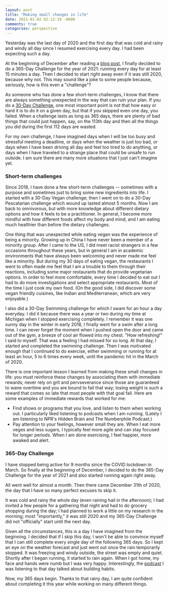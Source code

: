 ```yaml
---
layout: post
title: "Making small changes in life"
date: 2021-01-02 02:12:19 -0600
comments: true
categories: perspective
---
```


Yesterday was the last day of 2020 and the first day that was cold and rainy and windy all day since I resumed exercising every day. I had been expecting such a day.

At the beginning of December after reading a [blog post](https://www.stevepavlina.com/blog/2020/12/pondering-a-365-day-challenge-for-2021/), I finally decided to do a 365-Day Challenge for the year of 2021: running every day for at least 15 minutes a day. Then I decided to start right away even if it was still 2020, because why not. This may sound like a joke to some people because, seriously, how is this even a "challenge"?

<!--more-->

As someone who has done a few short-term challenges, I know that there are always something unexpected in the way that can ruin your plan. If you do a [30-Day Challenge](https://www.stevepavlina.com/blog/2005/04/30-days-to-success/), one most important point is not that how easy or hard it is to do it on a given day, but that if you skipped even one day, you failed. When a challenge lasts as long as 365 days, there are plenty of bad things that could just happen, say, on the 113th day and then all the things you did during the first 112 days are wasted.

For my own challenge, I have imagined days when I will be too busy and stressful meeting a deadline, or days when the weather is just too bad, or days when I have been driving all day and feel too tired to do anything, or days when I have traveled to a strange place that could be unsafe to run outside. I am sure there are many more situations that I just can't imagine yet.

### Short-term challenges

Since 2018, I have done a few short-term challenges -- sometimes with a purpose and sometimes just to bring some new ingredients into life. I started with a 30-Day Vegan challenge; then I went on to do a 30-Day Pescatarian challenge which wound up lasted almost 5 months. Now I am back to omnivorous, but with more knowledge about different dietary options and how it feels to be a practitioner. In general, I become more mindful with how different foods affect my body and mind, and I am eating much healthier than before the dietary challenges.

One thing that was unexpected while eating vegan was the experience of being a minority. Growing up in China I have never been a member of a minority group. After I came to the US, I did meet racist strangers in a few occasions throughout these years, but in general I am in academic environments that have always been welcoming and never made me feel like a minority. But during my 30 days of eating vegan, the restaurants I went to often made me feel that I am a trouble to them through their reactions, including some major restaurants that do provide vegetarian options. In order to feel more comfortable, every time I decided to eat out I had to do more investigations and select appropriate restaurants. Most of the time I just cook my own food. (On the good side, I did discover some vegan friendly cuisines, like Indian and Mediterranean, which are very enjoyable.)

I also did a 30-Day Swimming challenge for which I swam for an hour a day everyday. I did it because there was a year or two during my time at Michigan when I stopped exercising completely. I remember it was one sunny day in the winter in early 2018, I finally went for a swim after a long time. I can never forget the moment when I pushed open the door and came out of the gym, a breeze of cool air flowed into my chest. "How refreshing!" I said to myself. That was a feeling I had missed for so long. At that day, I started and completed the swimming challenge. Then I was motivated enough that I continued to do exercise, either swimming or running for at least an hour, 5 to 6 times every week, until the pandemic hit in the March of 2020.

There is one important lesson I learned from making these small changes in life: you must reinforce these changes by associating them with immediate rewards; never rely on grit and pervseverance since those are guaranteed to wane overtime and you are bound to fail that way; losing weight is such a reward that comes so late that most people with that goal fail. Here are some examples of immediate rewards that worked for me:

- Find shows or programs that you love, and listen to them when working out. I particularly liked listening to podcasts when I am running. (Lately I am listening to NPR's Hidden Brain and The Numberphile Podcast.)
- Pay attention to your feelings, however small they are. When I eat more veges and less sugars, I typically feel more agile and can stay focused for longer periods. When I am done exercising, I feel happier, more awaked and alert.

### 365-Day Challenge

I have stopped being active for 9 months since the COVID lockdown in March. So finally at the beginning of December, I decided to do the 365-Day Challenge for the year of 2021 and also started running again right away.

All went well for almost a month. Then there came December 31th of 2020, the day that I have so many perfect excuses to skip it.

It was cold and rainy the whole day (even raining hail in the afternoon); I had invited a few people for a gathering that night and had to do grocery shopping during the day; I had planned to work a little on my research in the morning; most "importantly," it was still 2020 and my 365-Day Challenge did not "officially" start until the next day.

Given all the circumstances, this is a day I have imagined from the beginning. I decided that if I skip this day, I won't be able to convince myself that I can still complete every single day of the following 365 days. So I kept an eye on the weather forecast and just went out once the rain temporarily stopped. It was freezing and windy outside, the street was empty and quiet. Shortly after I began running, it started to rain again. When I got home, my face and hands were numb but I was very happy. Interestingly, the [podcast](https://omny.fm/shows/hidden-brain/a-creature-of-habit) I was listening to that day talked about building habits.

Now, my 365 days begin. Thanks to that rainy day, I am quite confident about completing it this year while working on many different things.

